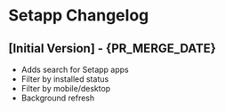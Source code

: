 # Setapp Changelog

## [Initial Version] - {PR_MERGE_DATE}


- Adds search for Setapp apps
- Filter by installed status
- Filter by mobile/desktop
- Background refresh
